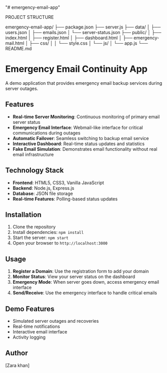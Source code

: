 "# emergency-email-app" 

PROJECT STRUCTURE

emergency-email-app/
├── package.json
├── server.js
├── data/
│   ├── users.json
│   ├── emails.json
│   └── server-status.json
├── public/
│   ├── index.html
│   ├── register.html
│   ├── dashboard.html
│   ├── emergency-mail.html
│   ├── css/
│   │   └── style.css
│   └── js/
│       └── app.js
└── README.md

# Emergency Email Continuity App

A demo application that provides emergency email backup services during server outages.

## Features

- **Real-time Server Monitoring**: Continuous monitoring of primary email server status
- **Emergency Email Interface**: Webmail-like interface for critical communications during outages
- **Automatic Failover**: Seamless switching to backup email service
- **Interactive Dashboard**: Real-time status updates and statistics
- **Fake Email Simulation**: Demonstrates email functionality without real email infrastructure

## Technology Stack

- **Frontend**: HTML5, CSS3, Vanilla JavaScript
- **Backend**: Node.js, Express.js
- **Database**: JSON file storage
- **Real-time Features**: Polling-based status updates

## Installation

1. Clone the repository
2. Install dependencies: `npm install`
3. Start the server: `npm start`
4. Open your browser to `http://localhost:3000`

## Usage

1. **Register a Domain**: Use the registration form to add your domain
2. **Monitor Status**: View your server status on the dashboard
3. **Emergency Mode**: When server goes down, access emergency email interface
4. **Send/Receive**: Use the emergency interface to handle critical emails

## Demo Features

- Simulated server outages and recoveries
- Real-time notifications
- Interactive email interface
- Activity logging


## Author

[Zara khan] 
